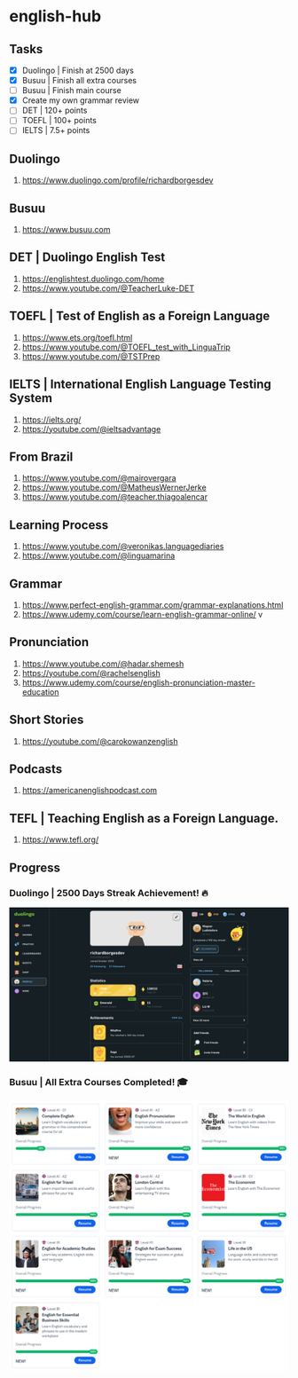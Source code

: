 # english-hub

## Tasks
- [X] Duolingo | Finish at 2500 days
- [X] Busuu | Finish all extra courses
- [ ] Busuu | Finish main course
- [X] Create my own grammar review
- [ ] DET | 120+ points
- [ ] TOEFL | 100+ points
- [ ] IELTS | 7.5+ points

## Duolingo
1. https://www.duolingo.com/profile/richardborgesdev

## Busuu
1. https://www.busuu.com

## DET | Duolingo English Test
1. https://englishtest.duolingo.com/home
1. https://www.youtube.com/@TeacherLuke-DET

## TOEFL | Test of English as a Foreign Language
1. https://www.ets.org/toefl.html
1. https://www.youtube.com/@TOEFL_test_with_LinguaTrip
1. https://www.youtube.com/@TSTPrep

## IELTS | International English Language Testing System
1. https://ielts.org/
1. https://youtube.com/@ieltsadvantage

## From Brazil
1. https://www.youtube.com/@mairovergara
1. https://www.youtube.com/@MatheusWernerJerke
1. https://www.youtube.com/@teacher.thiagoalencar

## Learning Process
1. https://www.youtube.com/@veronikas.languagediaries
1. https://www.youtube.com/@linguamarina

## Grammar
1. https://www.perfect-english-grammar.com/grammar-explanations.html
1. https://www.udemy.com/course/learn-english-grammar-online/
v
## Pronunciation
1. https://www.youtube.com/@hadar.shemesh
1. https://youtube.com/@rachelsenglish
1. https://www.udemy.com/course/english-pronunciation-master-education

## Short Stories
1. https://youtube.com/@carokowanzenglish

## Podcasts
1. https://americanenglishpodcast.com

## TEFL | Teaching English as a Foreign Language.
1. https://www.tefl.org/

## Progress

### Duolingo | 2500 Days Streak Achievement! 🔥
![Duolingo 2500 Days](./assets/duolingo2500.png)

### Busuu | All Extra Courses Completed! 🎓
![Busuu Extra Courses](./assets/busuuAllExtracourses.png)

